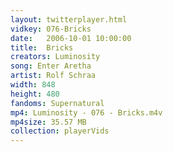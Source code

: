 ```yaml
---
layout: twitterplayer.html
vidkey: 076-Bricks
date:   2006-10-01 10:00:00
title:  Bricks
creators: Luminosity
song: Enter Aretha
artist: Rolf Schraa
width: 848
height: 480
fandoms: Supernatural
mp4: Luminosity - 076 - Bricks.m4v
mp4size: 35.57 MB
collection: playerVids
---
```


  <div>
  
  </div>
  